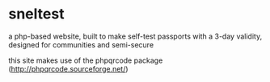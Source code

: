 # sneltest
a php-based website, built to make self-test passports with a 3-day validity, designed for communities and semi-secure


this site makes use of the phpqrcode package (http://phpqrcode.sourceforge.net/)
